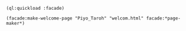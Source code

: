 ```common-lisp
(ql:quickload :facade)

(facade:make-welcome-page "Piyo_Taroh" "welcom.html" facade:*page-maker*)

```
